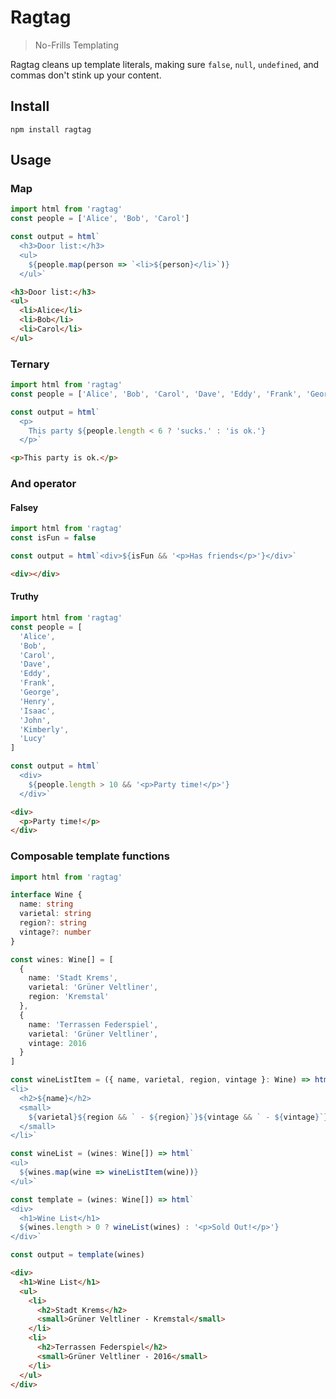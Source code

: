 # Ragtag

> No-Frills Templating

Ragtag cleans up template literals, making sure `false`, `null`, `undefined`, and commas don't stink up your content.

## Install

```shell
npm install ragtag
```

## Usage

### Map

```javascript
import html from 'ragtag'
const people = ['Alice', 'Bob', 'Carol']

const output = html`
  <h3>Door list:</h3>
  <ul>
    ${people.map(person => `<li>${person}</li>`)}
  </ul>`
```

```html
<h3>Door list:</h3>
<ul>
  <li>Alice</li>
  <li>Bob</li>
  <li>Carol</li>
</ul>
```

### Ternary

```javascript
import html from 'ragtag'
const people = ['Alice', 'Bob', 'Carol', 'Dave', 'Eddy', 'Frank', 'George']

const output = html`
  <p>
    This party ${people.length < 6 ? 'sucks.' : 'is ok.'}
  </p>`
```

```html
<p>This party is ok.</p>
```

### And operator

#### Falsey

```javascript
import html from 'ragtag'
const isFun = false

const output = html`<div>${isFun && '<p>Has friends</p>'}</div>`
```

```html
<div></div>
```

#### Truthy

```javascript
import html from 'ragtag'
const people = [
  'Alice',
  'Bob',
  'Carol',
  'Dave',
  'Eddy',
  'Frank',
  'George',
  'Henry',
  'Isaac',
  'John',
  'Kimberly',
  'Lucy'
]

const output = html`
  <div>
    ${people.length > 10 && '<p>Party time!</p>'}
  </div>`
```

```html
<div>
  <p>Party time!</p>
</div>
```

### Composable template functions

```typescript
import html from 'ragtag'

interface Wine {
  name: string
  varietal: string
  region?: string
  vintage?: number
}

const wines: Wine[] = [
  {
    name: 'Stadt Krems',
    varietal: 'Grüner Veltliner',
    region: 'Kremstal'
  },
  {
    name: 'Terrassen Federspiel',
    varietal: 'Grüner Veltliner',
    vintage: 2016
  }
]

const wineListItem = ({ name, varietal, region, vintage }: Wine) => html`
<li>
  <h2>${name}</h2>
  <small>
    ${varietal}${region && ` - ${region}`}${vintage && ` - ${vintage}`}
  </small>
</li>`

const wineList = (wines: Wine[]) => html`
<ul>
  ${wines.map(wine => wineListItem(wine))}
</ul>`

const template = (wines: Wine[]) => html`
<div>
  <h1>Wine List</h1>
  ${wines.length > 0 ? wineList(wines) : '<p>Sold Out!</p>'}
</div>`

const output = template(wines)
```

```html
<div>
  <h1>Wine List</h1>
  <ul>
    <li>
      <h2>Stadt Krems</h2>
      <small>Grüner Veltliner - Kremstal</small>
    </li>
    <li>
      <h2>Terrassen Federspiel</h2>
      <small>Grüner Veltliner - 2016</small>
    </li>
  </ul>
</div>
```
